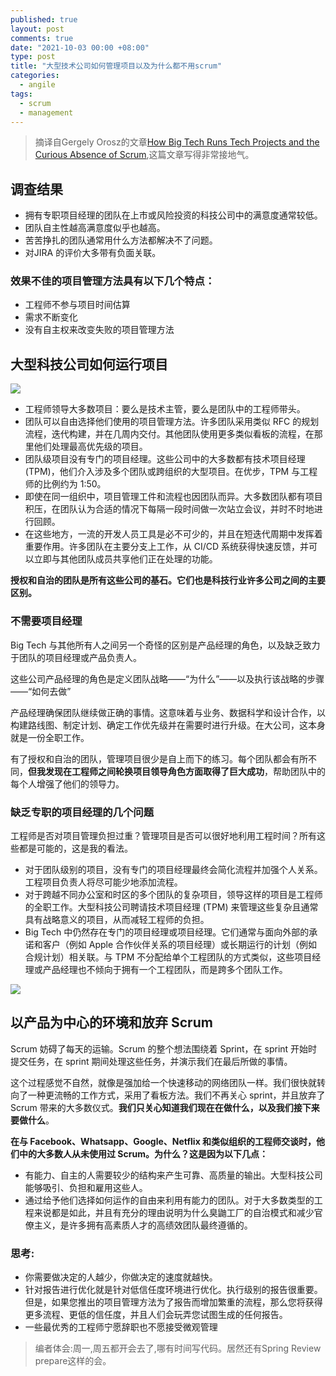 ```yaml
---
published: true
layout: post
comments: true
date: "2021-10-03 00:00 +08:00"
type: post
title: "大型技术公司如何管理项目以及为什么都不用scrum"
categories:
  - angile
tags:
  - scrum
  - management
---
```

> 摘译自Gergely Orosz的文章[How Big Tech Runs Tech Projects and the Curious Absence of Scrum](https://blog.pragmaticengineer.com/project-management-at-big-tech/),这篇文章写得非常接地气。

## 调查结果
- 拥有专职项目经理的团队在上市或风险投资的科技公司中的满意度通常较低。
- 团队自主性越高满意度似乎也越高。
- 苦苦挣扎的团队通常用什么方法都解决不了问题。
- 对JIRA 的评价大多带有负面关联。

### 效果不佳的项目管理方法具有以下几个特点：
- 工程师不参与项目时间估算
- 需求不断变化
- 没有自主权来改变失败的项目管理方法

## 大型科技公司如何运行项目
![](https://blog.pragmaticengineer.com/content/images/2021/09/Screenshot-2021-09-21-at-16.15.43.png)
- 工程师领导大多数项目：要么是技术主管，要么是团队中的工程师带头。
- 团队可以自由选择他们使用的项目管理方法。许多团队采用类似 RFC 的规划流程，迭代构建，并在几周内交付。其他团队使用更多类似看板的流程，在那里他们处理最高优先级的项目。
- 团队级项目没有专门的项目经理。这些公司中的大多数都有技术项目经理 (TPM)，他们介入涉及多个团队或跨组织的大型项目。在优步，TPM 与工程师的比例约为 1:50。
- 即使在同一组织中，项目管理工件和流程也因团队而异。大多数团队都有项目积压，在团队认为合适的情况下每隔一段时间做一次站立会议，并时不时地进行回顾。
- 在这些地方，一流的开发人员工具是必不可少的，并且在短迭代周期中发挥着重要作用。许多团队在主要分支上工作，从 CI/CD 系统获得快速反馈，并可以立即与其他团队成员共享他们正在处理的功能。

**授权和自治的团队是所有这些公司的基石。它们也是科技行业许多公司之间的主要区别。**


### 不需要项目经理
Big Tech 与其他所有人之间另一个奇怪的区别是产品经理的角色，以及缺乏致力于团队的项目经理或产品负责人。

这些公司产品经理的角色是定义团队战略——“为什么”——以及执行该战略的步骤——“如何去做”

产品经理确保团队继续做正确的事情。这意味着与业务、数据科学和设计合作，以构建路线图、制定计划、确定工作优先级并在需要时进行升级。在大公司，这本身就是一份全职工作。


有了授权和自治的团队，管理项目很少是自上而下的练习。每个团队都会有所不同，**但我发现在工程师之间轮换项目领导角色方面取得了巨大成功**，帮助团队中的每个人增强了他们的领导力。

### 缺乏专职的项目经理的几个问题
工程师是否对项目管理负担过重？管理项目是否可以很好地利用工程时间？所有这些都是可能的，这是我的看法。

- 对于团队级别的项目，没有专门的项目经理最终会简化流程并加强个人关系。工程项目负责人将尽可能少地添加流程。
- 对于跨越不同办公室和时区的多个团队的复杂项目，领导这样的项目是工程师的全职工作。大型科技公司聘请技术项目经理 (TPM) 来管理这些复杂且通常具有战略意义的项目，从而减轻工程师的负担。
- Big Tech 中仍然存在专门的项目经理或项目经理。它们通常与面向外部的承诺和客户（例如 Apple 合作伙伴关系的项目经理）或长期运行的计划（例如合规计划）相关联。与 TPM 不分配给单个工程团队的方式类似，这些项目经理或产品经理也不倾向于拥有一个工程团队，而是跨多个团队工作。

![](https://blog.pragmaticengineer.com/content/images/2021/09/Project-Management-at-Big-Tech.png)


## 以产品为中心的环境和放弃 Scrum
Scrum 妨碍了每天的运输。Scrum 的整个想法围绕着 Sprint，在 sprint 开始时提交任务，在 sprint 期间处理这些任务，并演示我们在最后所做的事情。

这个过程感觉不自然，就像是强加给一个快速移动的网络团队一样。我们很快就转向了一种更流畅的工作方式，采用了看板方法。我们不再关心 sprint，并且放弃了 Scrum 带来的大多数仪式。**我们只关心知道我们现在在做什么，以及我们接下来要做什么**。

**在与 Facebook、Whatsapp、Google、Netflix 和类似组织的工程师交谈时，他们中的大多数人从未使用过 Scrum。为什么？这是因为以下几点：**

- 有能力、自主的人需要较少的结构来产生可靠、高质量的输出。大型科技公司能够吸引、负担和雇用这些人。
- 通过给予他们选择如何运作的自由来利用有能力的团队。对于大多数类型的工程来说都是如此，并且有充分的理由说明为什么臭鼬工厂的自治模式和减少官僚主义，是许多拥有高素质人才的高绩效团队最终遵循的。


### 思考:
- 你需要做决定的人越少，你做决定的速度就越快。
- 针对报告进行优化就是针对低信任度环境进行优化。执行级别的报告很重要。但是，如果您推出的项目管理方法为了报告而增加繁重的流程，那么您将获得更多流程、更低的信任度，并且人们会玩弄您试图生成的任何报告。
- 一些最优秀的工程师宁愿辞职也不愿接受微观管理


> 编者体会:周一,周五都开会去了,哪有时间写代码。居然还有Spring Review prepare这样的会。